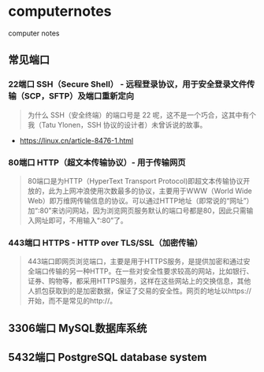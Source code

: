 # computernotes
computer notes

## 常见端口

### 22端口 SSH（Secure Shell） - 远程登录协议，用于安全登录文件传输（SCP，SFTP）及端口重新定向

> 为什么 SSH（安全终端）的端口号是 22 呢，这不是一个巧合，这其中有个我（Tatu Ylonen，SSH 协议的设计者）未曾诉说的故事。

- https://linux.cn/article-8476-1.html

### 80端口 HTTP（超文本传输协议）- 用于传输网页

> 80端口是为HTTP（HyperText Transport Protocol)即超文本传输协议开放的，此为上网冲浪使用次数最多的协议，主要用于WWW（World Wide Web）即万维网传输信息的协议。可以通过HTTP地址（即常说的“网址”）加“:80”来访问网站，因为浏览网页服务默认的端口号都是80，因此只需输入网址即可，不用输入“:80”了。

### 443端口 HTTPS - HTTP over TLS/SSL（加密传输）

> 443端口即网页浏览端口，主要是用于HTTPS服务，是提供加密和通过安全端口传输的另一种HTTP。在一些对安全性要求较高的网站，比如银行、证券、购物等，都采用HTTPS服务，这样在这些网站上的交换信息，其他人抓包获取到的是加密数据，保证了交易的安全性。网页的地址以https://开始，而不是常见的http://。

## 3306端口 MySQL数据库系统

## 5432端口 PostgreSQL database system

